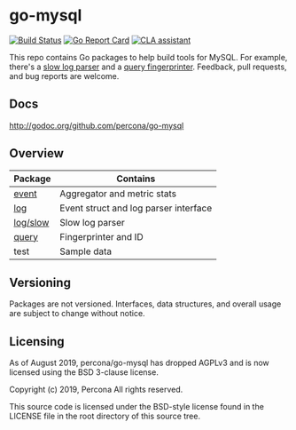 # go-mysql

[![Build Status](https://travis-ci.org/percona/go-mysql.svg?branch=master)](https://travis-ci.org/percona/go-mysql)
[![Go Report Card](https://goreportcard.com/badge/github.com/percona/go-mysql)](https://goreportcard.com/report/github.com/percona/go-mysql)
[![CLA assistant](https://cla-assistant.percona.com/readme/badge/percona/go-mysql)](https://cla-assistant.percona.com/percona/go-mysql)

This repo contains Go packages to help build tools for MySQL. For example, there's a [slow log parser](https://github.com/percona/go-mysql/tree/master/log/slow) and a [query fingerprinter](https://github.com/percona/go-mysql/tree/master/query). Feedback, pull requests, and bug reports are welcome.

## Docs

http://godoc.org/github.com/percona/go-mysql

## Overview

Package|Contains
-------|--------
[event](http://godoc.org/github.com/percona/go-mysql/event)|Aggregator and metric stats
[log](http://godoc.org/github.com/percona/go-mysql/log)|Event struct and log parser interface
[log/slow](http://godoc.org/github.com/percona/go-mysql/log/slow)|Slow log parser
[query](http://godoc.org/github.com/percona/go-mysql/query)|Fingerprinter and ID
test|Sample data

## Versioning

Packages are not versioned. Interfaces, data structures, and overall usage are subject to change without notice.

## Licensing

As of August 2019, percona/go-mysql has dropped AGPLv3 and is now licensed using the BSD 3-clause license.

Copyright (c) 2019, Percona
All rights reserved.

This source code is licensed under the BSD-style license found in the
LICENSE file in the root directory of this source tree.
